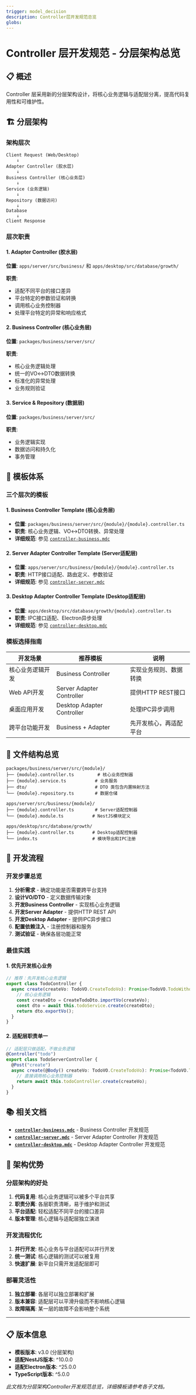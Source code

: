 ```yaml
---
trigger: model_decision
description: Controller层开发规范总览
globs:
---
```

# Controller 层开发规范 - 分层架构总览

## 📋 概述

Controller 层采用新的分层架构设计，将核心业务逻辑与适配层分离，提高代码复用性和可维护性。

## 🏗️ 分层架构

### 架构层次
```
Client Request (Web/Desktop)
    ↓
Adapter Controller (胶水层)
    ↓
Business Controller (核心业务层)
    ↓
Service (业务逻辑)
    ↓
Repository (数据访问)
    ↓
Database
    ↓
Client Response
```

### 层次职责

#### 1. Adapter Controller (胶水层)
**位置**: `apps/server/src/business/` 和 `apps/desktop/src/database/growth/`

**职责**:
- 适配不同平台的接口差异
- 平台特定的参数验证和转换
- 调用核心业务控制器
- 处理平台特定的异常和响应格式

#### 2. Business Controller (核心业务层)
**位置**: `packages/business/server/src/`

**职责**:
- 核心业务逻辑处理
- 统一的VO↔DTO数据转换
- 标准化的异常处理
- 业务规则验证

#### 3. Service & Repository (数据层)
**位置**: `packages/business/server/src/`

**职责**:
- 业务逻辑实现
- 数据访问和持久化
- 事务管理

## 🎯 模板体系

### 三个层次的模板

#### 1. Business Controller Template (核心业务层)
- **位置**: `packages/business/server/src/{module}/{module}.controller.ts`
- **职责**: 核心业务逻辑、VO↔DTO转换、异常处理
- **详细规范**: 参见 [`controller-business.mdc`](./controller-business.mdc)

#### 2. Server Adapter Controller Template (Server适配层)
- **位置**: `apps/server/src/business/{module}/{module}.controller.ts`
- **职责**: HTTP接口适配、路由定义、参数验证
- **详细规范**: 参见 [`controller-server.mdc`](./controller-server.mdc)

#### 3. Desktop Adapter Controller Template (Desktop适配层)
- **位置**: `apps/desktop/src/database/growth/{module}.controller.ts`
- **职责**: IPC接口适配、Electron异步处理
- **详细规范**: 参见 [`controller-desktop.mdc`](./controller-desktop.mdc)

### 模板选择指南

| 开发场景 | 推荐模板 | 说明 |
|---------|---------|-----|
| 核心业务逻辑开发 | Business Controller | 实现业务规则、数据转换 |
| Web API开发 | Server Adapter Controller | 提供HTTP REST接口 |
| 桌面应用开发 | Desktop Adapter Controller | 处理IPC异步调用 |
| 跨平台功能开发 | Business + Adapter | 先开发核心，再适配平台 |

## 📁 文件结构总览

```
packages/business/server/src/{module}/
├── {module}.controller.ts         # 核心业务控制器
├── {module}.service.ts           # 业务服务
├── dto/                          # DTO 类包含内置映射方法
└── {module}.repository.ts        # 数据仓储

apps/server/src/business/{module}/
├── {module}.controller.ts        # Server适配控制器
└── {module}.module.ts           # NestJS模块定义

apps/desktop/src/database/growth/
├── {module}.controller.ts       # Desktop适配控制器
└── index.ts                     # 模块导出和IPC注册
```

## 📝 开发流程

### 开发步骤总览

1. **分析需求** - 确定功能是否需要跨平台支持
2. **设计VO/DTO** - 定义数据传输对象
3. **开发Business Controller** - 实现核心业务逻辑
4. **开发Server Adapter** - 提供HTTP REST API
5. **开发Desktop Adapter** - 提供IPC异步接口
6. **配置依赖注入** - 注册控制器和服务
7. **测试验证** - 确保各层功能正常

### 最佳实践

#### 1. 优先开发核心业务
```typescript
// 推荐：先开发核心业务逻辑
export class TodoController {
  async create(createVo: TodoVO.CreateTodoVo): Promise<TodoVO.TodoWithoutRelationsVo> {
    // 核心业务逻辑
    const createDto = CreateTodoDto.importVo(createVo);
    const dto = await this.todoService.create(createDto);
    return dto.exportVo();
  }
}
```

#### 2. 适配层职责单一
```typescript
// 适配层只做适配，不做业务逻辑
@Controller("todo")
export class TodoServerController {
  @Post("create")
  async create(@Body() createVo: TodoVO.CreateTodoVo): Promise<TodoVO.TodoWithoutRelationsVo> {
    // 直接调用核心业务控制器
    return await this.todoController.create(createVo);
  }
}
```

## 📚 相关文档

- **[`controller-business.mdc`](./controller-business.mdc)** - Business Controller 开发规范
- **[`controller-server.mdc`](./controller-server.mdc)** - Server Adapter Controller 开发规范
- **[`controller-desktop.mdc`](./controller-desktop.mdc)** - Desktop Adapter Controller 开发规范

## 🔄 架构优势

### 分层架构的好处

1. **代码复用**: 核心业务逻辑可以被多个平台共享
2. **职责分离**: 各层职责清晰，易于维护和测试
3. **平台适配**: 轻松适配不同平台的接口差异
4. **版本管理**: 核心逻辑与适配层独立演进

### 开发流程优化

1. **并行开发**: 核心业务与平台适配可以并行开发
2. **统一测试**: 核心逻辑的测试可以被复用
3. **快速扩展**: 新平台只需开发适配层即可

### 部署灵活性

1. **独立部署**: 各层可以独立部署和扩展
2. **版本兼容**: 适配层可以平滑升级而不影响核心逻辑
3. **故障隔离**: 某一层的故障不会影响整个系统

---

## 📋 版本信息

- **模板版本**: v3.0 (分层架构)
- **适配NestJS版本**: ^10.0.0
- **适配Electron版本**: ^25.0.0
- **TypeScript版本**: ^5.0.0

*此文档为分层架构Controller开发规范总览，详细模板请参考各子文档。*